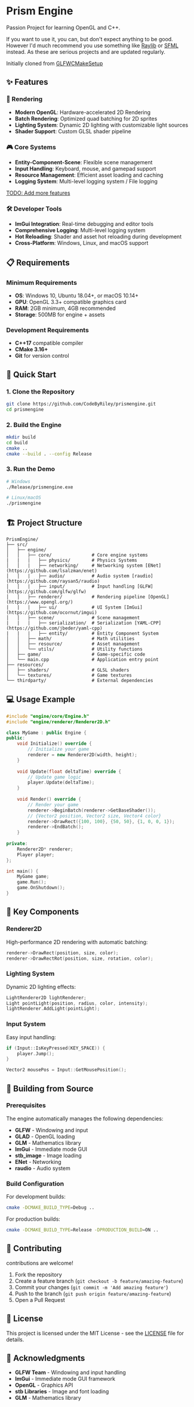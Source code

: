 # Prism Engine

Passion Project for learning OpenGL and C++.

If you want to use it, you can, but don't expect anything to be good.
However I'd much recommend you use something like [Raylib](https://www.raylib.com/) or [SFML](https://www.sfml-dev.org/) instead.
As these are serious projects and are updated regularly.

Initially cloned from [GLFWCMakeSetup](https://github.com/meemknight/GLFWCMakeSetup)

## ✨ Features

### 🎨 Rendering
- **Modern OpenGL**: Hardware-accelerated 2D Rendering
- **Batch Rendering**: Optimized quad batching for 2D sprites
- **Lighting System**: Dynamic 2D lighting with customizable light sources
- **Shader Support**: Custom GLSL shader pipeline

### 🎮 Core Systems
- **Entity-Component-Scene**: Flexible scene management
- **Input Handling**: Keyboard, mouse, and gamepad support
- **Resource Management**: Efficient asset loading and caching
- **Logging System**: Multi-level logging system / File logging

[TODO: Add more features](TODO.md)

### 🛠️ Developer Tools
- **ImGui Integration**: Real-time debugging and editor tools
- **Comprehensive Logging**: Multi-level logging system
- **Hot Reloading**: Shader and asset hot reloading during development
- **Cross-Platform**: Windows, Linux, and macOS support

## 📋 Requirements

### Minimum Requirements
- **OS**: Windows 10, Ubuntu 18.04+, or macOS 10.14+
- **GPU**: OpenGL 3.3+ compatible graphics card
- **RAM**: 2GB minimum, 4GB recommended
- **Storage**: 500MB for engine + assets

### Development Requirements
- **C++17** compatible compiler
- **CMake 3.16+**
- **Git** for version control

## 🚀 Quick Start

### 1. Clone the Repository
```bash
git clone https://github.com/CodeByRiley/prismengine.git
cd prismengine
```

### 2. Build the Engine
```bash
mkdir build
cd build
cmake ..
cmake --build . --config Release
```

### 3. Run the Demo
```bash
# Windows
./Release/prismengine.exe

# Linux/macOS
./prismengine
```

## 🏗️ Project Structure

```
PrismEngine/
├── src/
│   ├── engine/
│   │   ├── core/               # Core engine systems
|   |   |   ├── physics/        # Physics Systems
│   │   |   ├── networking/     # Networking system [ENet](https://github.com/lsalzman/enet)
│   │   |   ├── audio/          # Audio system [raudio](https://github.com/raysan5/raudio)
│   │   |   ├── input/          # Input handling [GLFW](https://github.com/glfw/glfw)
│   │   ├── renderer/           # Rendering pipeline [OpenGL](https://www.opengl.org/)
|   |   |   ├── ui/             # UI System [ImGui](https://github.com/ocornut/imgui)
│   │   ├── scene/              # Scene management
|   |   |   ├── serialization/  # Serialization [YAML-CPP](https://github.com/jbeder/yaml-cpp)
|   |   |   ├── entity/         # Entity Component System
│   │   ├── math/               # Math utilities
│   │   ├── resource/           # Asset management
│   │   └── utils/              # Utility functions
│   ├── game/                   # Game-specific code
│   └── main.cpp                # Application entry point
├── resources/
│   ├── shaders/                # GLSL shaders
│   └── textures/               # Game textures
└── thirdparty/                 # External dependencies
```

## 💻 Usage Example

```cpp
#include "engine/core/Engine.h"
#include "engine/renderer/Renderer2D.h"

class MyGame : public Engine {
public:
    void Initialize() override {
        // Initialize your game
        renderer = new Renderer2D(width, height);
    }
    
    void Update(float deltaTime) override {
        // Update game logic
        player.Update(deltaTime);
    }
    
    void Render() override {
        // Render your game
        renderer->BeginBatch(renderer->GetBaseShader());
        // {Vector2 position, Vector2 size, Vector4 color}
        renderer->DrawRect({100, 100}, {50, 50}, {1, 0, 0, 1});
        renderer->EndBatch();
    }
    
private:
    Renderer2D* renderer;
    Player player;
};

int main() {
    MyGame game;
    game.Run();
    game.OnShutdown();
}
```

## 🎯 Key Components

### Renderer2D
High-performance 2D rendering with automatic batching:
```cpp
renderer->DrawRect(position, size, color);
renderer->DrawRectRot(position, size, rotation, color);
```

### Lighting System
Dynamic 2D lighting effects:
```cpp
LightRenderer2D lightRenderer;
Light pointLight(position, radius, color, intensity);
lightRenderer.AddLight(pointLight);
```

### Input System
Easy input handling:
```cpp
if (Input::IsKeyPressed(KEY_SPACE)) {
    player.Jump();
}

Vector2 mousePos = Input::GetMousePosition();
```

## 🔧 Building from Source

### Prerequisites
The engine automatically manages the following dependencies:
- **GLFW** - Windowing and input
- **GLAD** - OpenGL loading
- **GLM** - Mathematics library
- **ImGui** - Immediate mode GUI
- **stb_image** - Image loading
- **ENet** - Networking
- **raudio** - Audio system

### Build Configuration
For development builds:
```bash
cmake -DCMAKE_BUILD_TYPE=Debug ..
```

For production builds:
```bash
cmake -DCMAKE_BUILD_TYPE=Release -DPRODUCTION_BUILD=ON ..
```
## 🤝 Contributing

contributions are welcome!

1. Fork the repository
2. Create a feature branch (`git checkout -b feature/amazing-feature`)
3. Commit your changes (`git commit -m 'Add amazing feature'`)
4. Push to the branch (`git push origin feature/amazing-feature`)
5. Open a Pull Request

## 📄 License

This project is licensed under the MIT License - see the [LICENSE](resources/License.txt) file for details.

## 🙏 Acknowledgments

- **GLFW Team** - Windowing and input handling
- **ImGui** - Immediate mode GUI framework
- **OpenGL** - Graphics API
- **stb Libraries** - Image and font loading
- **GLM** - Mathematics library